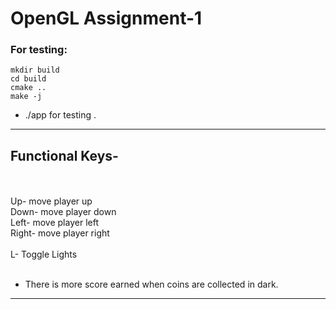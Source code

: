 # OpenGL Assignment-1

### For testing:

```
mkdir build
cd build
cmake ..
make -j
```
* ./app for testing .
----

## Functional Keys-
<br>
<br>
Up- move player up<br>
Down- move player down<br>
Left- move player left <br>
Right- move player right<br>
<br>
L- Toggle Lights
<br>
<br>

* There is more score earned when coins are collected in dark.
---